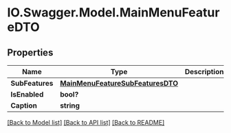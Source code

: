 # IO.Swagger.Model.MainMenuFeatureDTO
## Properties

Name | Type | Description | Notes
------------ | ------------- | ------------- | -------------
**SubFeatures** | [**MainMenuFeatureSubFeaturesDTO**](MainMenuFeatureSubFeaturesDTO.md) |  | [optional] 
**IsEnabled** | **bool?** |  | [optional] 
**Caption** | **string** |  | [optional] 

[[Back to Model list]](../README.md#documentation-for-models) [[Back to API list]](../README.md#documentation-for-api-endpoints) [[Back to README]](../README.md)

